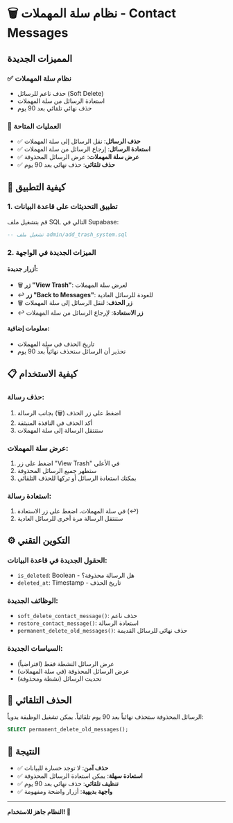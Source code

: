 # 🗑️ نظام سلة المهملات - Contact Messages

## المميزات الجديدة

### ✅ **نظام سلة المهملات**
- حذف ناعم للرسائل (Soft Delete)
- استعادة الرسائل من سلة المهملات
- حذف نهائي تلقائي بعد 90 يوم

### 🔧 **العمليات المتاحة**
- ✅ **حذف الرسائل**: نقل الرسائل إلى سلة المهملات
- ✅ **استعادة الرسائل**: إرجاع الرسائل من سلة المهملات
- ✅ **عرض سلة المهملات**: عرض الرسائل المحذوفة
- ✅ **حذف تلقائي**: حذف نهائي بعد 90 يوم

## 🚀 كيفية التطبيق

### 1. تطبيق التحديثات على قاعدة البيانات

قم بتشغيل ملف SQL التالي في Supabase:

```sql
-- تشغيل ملف admin/add_trash_system.sql
```

### 2. الميزات الجديدة في الواجهة

#### **أزرار جديدة:**
- 🗑️ **زر "View Trash"**: لعرض سلة المهملات
- ↩️ **زر "Back to Messages"**: للعودة للرسائل العادية
- 🗑️ **زر الحذف**: لنقل الرسائل إلى سلة المهملات
- ↩️ **زر الاستعادة**: لإرجاع الرسائل من سلة المهملات

#### **معلومات إضافية:**
- تاريخ الحذف في سلة المهملات
- تحذير أن الرسائل ستحذف نهائياً بعد 90 يوم

## 📋 **كيفية الاستخدام**

### **حذف رسالة:**
1. اضغط على زر الحذف (🗑️) بجانب الرسالة
2. أكد الحذف في النافذة المنبثقة
3. ستنتقل الرسالة إلى سلة المهملات

### **عرض سلة المهملات:**
1. اضغط على زر "View Trash" في الأعلى
2. ستظهر جميع الرسائل المحذوفة
3. يمكنك استعادة الرسائل أو تركها للحذف التلقائي

### **استعادة رسالة:**
1. في سلة المهملات، اضغط على زر الاستعادة (↩️)
2. ستنتقل الرسالة مرة أخرى للرسائل العادية

## ⚙️ **التكوين التقني**

### **الحقول الجديدة في قاعدة البيانات:**
- `is_deleted`: Boolean - هل الرسالة محذوفة؟
- `deleted_at`: Timestamp - تاريخ الحذف

### **الوظائف الجديدة:**
- `soft_delete_contact_message()`: حذف ناعم
- `restore_contact_message()`: استعادة الرسالة
- `permanent_delete_old_messages()`: حذف نهائي للرسائل القديمة

### **السياسات الجديدة:**
- عرض الرسائل النشطة فقط (افتراضياً)
- عرض الرسائل المحذوفة (في سلة المهملات)
- تحديث الرسائل (نشطة ومحذوفة)

## 🔄 **الحذف التلقائي**

الرسائل المحذوفة ستحذف نهائياً بعد 90 يوم تلقائياً. يمكن تشغيل الوظيفة يدوياً:

```sql
SELECT permanent_delete_old_messages();
```

## 🎯 **النتيجة**

- ✅ **حذف آمن**: لا توجد خسارة للبيانات
- ✅ **استعادة سهلة**: يمكن استعادة الرسائل المحذوفة
- ✅ **تنظيف تلقائي**: حذف نهائي بعد 90 يوم
- ✅ **واجهة بديهية**: أزرار واضحة ومفهومة

---

**النظام جاهز للاستخدام! 🎉**
